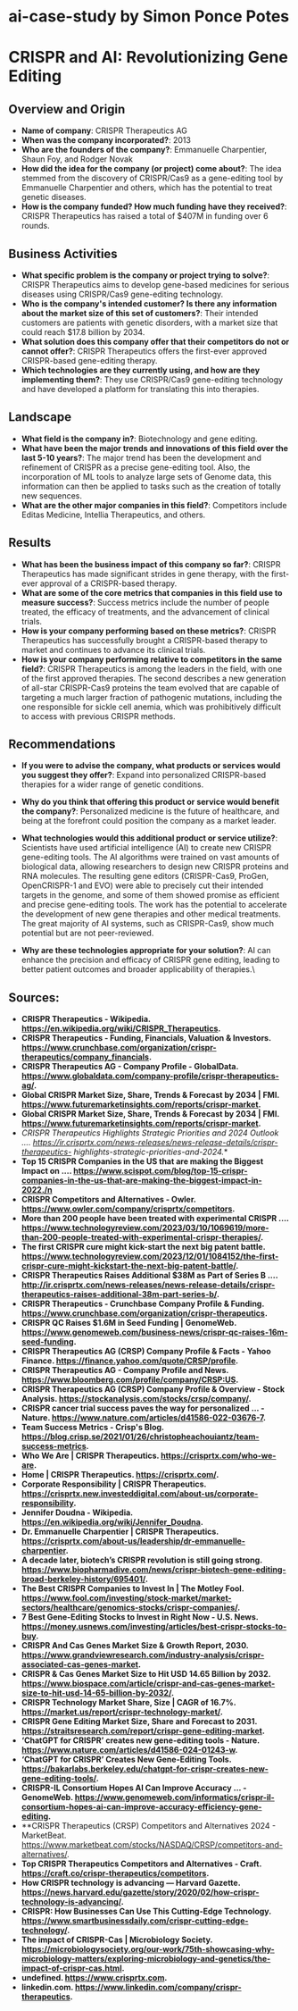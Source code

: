 # ai-case-study by Simon Ponce Potes 

# CRISPR and AI: Revolutionizing Gene Editing

## Overview and Origin

* **Name of company**: CRISPR Therapeutics AG
* **When was the company incorporated?**: 2013
* **Who are the founders of the company?**: Emmanuelle Charpentier, Shaun Foy, and Rodger Novak
* **How did the idea for the company (or project) come about?**: The idea stemmed from the discovery of CRISPR/Cas9 as a gene-editing tool by Emmanuelle Charpentier and others, which has the potential to treat genetic diseases.
* **How is the company funded? How much funding have they received?**: CRISPR Therapeutics has raised a total of $407M in funding over 6 rounds.

## Business Activities

* **What specific problem is the company or project trying to solve?**: CRISPR Therapeutics aims to develop gene-based medicines for serious diseases using CRISPR/Cas9 gene-editing technology.
* **Who is the company's intended customer? Is there any information about the market size of this set of customers?**: Their intended customers are patients with genetic disorders, with a market size that could reach $17.8 billion by 2034.
* **What solution does this company offer that their competitors do not or cannot offer?**: CRISPR Therapeutics offers the first-ever approved CRISPR-based gene-editing therapy.
* **Which technologies are they currently using, and how are they implementing them?**: They use CRISPR/Cas9 gene-editing technology and have developed a platform for translating this into therapies.

## Landscape

* **What field is the company in?**: Biotechnology and gene editing.
* **What have been the major trends and innovations of this field over the last 5-10 years?**: The major trend has been the development and refinement of CRISPR as a precise gene-editing tool. Also, the incorporation of ML tools to analyze large sets of Genome data, this information can then be applied to tasks such as the creation of totally new sequences. 
* **What are the other major companies in this field?**: Competitors include Editas Medicine, Intellia Therapeutics, and others.

## Results

* **What has been the business impact of this company so far?**: CRISPR Therapeutics has made significant strides in gene therapy, with the first-ever approval of a CRISPR-based therapy.
* **What are some of the core metrics that companies in this field use to measure success?**: Success metrics include the number of people treated, the efficacy of treatments, and the advancement of clinical trials.
* **How is your company performing based on these metrics?**: CRISPR Therapeutics has successfully brought a CRISPR-based therapy to market and continues to advance its clinical trials.
* **How is your company performing relative to competitors in the same field?**: CRISPR Therapeutics is among the leaders in the field, with one of the first approved therapies.  The second describes a new generation of all-star CRISPR-Cas9 proteins the team evolved that are capable of targeting a much larger fraction of pathogenic mutations, including the one responsible for sickle cell anemia, which was prohibitively difficult to access with previous CRISPR methods.


## Recommendations

* **If you were to advise the company, what products or services would you suggest they offer?**: Expand into personalized CRISPR-based therapies for a wider range of genetic conditions.
* **Why do you think that offering this product or service would benefit the company?**: Personalized medicine is the future of healthcare, and being at the forefront could position the company as a market leader.
* **What technologies would this additional product or service utilize?**: Scientists have used artificial intelligence (AI) to create new CRISPR gene-editing tools. The AI algorithms were trained on vast amounts of biological data, allowing researchers to design new CRISPR proteins and RNA molecules. The resulting gene editors (CRISPR-Cas9, ProGen, OpenCRISPR-1 and EVO) were able to precisely cut their intended targets in the genome, and some of them showed promise as efficient and precise gene-editing tools. The work has the potential to accelerate the development of new gene therapies and other medical treatments. The great majority of AI systems, such as CRISPR-Cas9, show much potential but are not peer-reviewed.

* **Why are these technologies appropriate for your solution?**: AI can enhance the precision and efficacy of CRISPR gene editing, leading to better patient outcomes and broader applicability of therapies.\

## Sources:

* **CRISPR Therapeutics - Wikipedia. https://en.wikipedia.org/wiki/CRISPR_Therapeutics.**
* **CRISPR Therapeutics - Funding, Financials, Valuation & Investors. https://www.crunchbase.com/organization/crispr-therapeutics/company_financials.**
* **CRISPR Therapeutics AG - Company Profile - GlobalData. https://www.globaldata.com/company-profile/crispr-therapeutics-ag/.**
* **Global CRISPR Market Size, Share, Trends & Forecast by 2034 | FMI. https://www.futuremarketinsights.com/reports/crispr-market.**
* **Global CRISPR Market Size, Share, Trends & Forecast by 2034 | FMI. https://www.futuremarketinsights.com/reports/crispr-market.**
* **CRISPR Therapeutics Highlights Strategic Priorities and 2024 Outlook .... https://ir.crisprtx.com/news-releases/news-release-details/crispr-therapeutics-* highlights-strategic-priorities-and-2024.**
* **Top 15 CRISPR Companies in the US that are making the Biggest Impact on .... https://www.scispot.com/blog/top-15-crispr-companies-in-the-us-that-are-making-the-biggest-impact-in-2022./n**
* **CRISPR Competitors and Alternatives - Owler. https://www.owler.com/company/crisprtx/competitors.**
* **More than 200 people have been treated with experimental CRISPR .... https://www.technologyreview.com/2023/03/10/1069619/more-than-200-people-treated-with-experimental-crispr-therapies/.**
* **The first CRISPR cure might kick-start the next big patent battle. https://www.technologyreview.com/2023/12/01/1084152/the-first-crispr-cure-might-kickstart-the-next-big-patent-battle/.**
* **CRISPR Therapeutics Raises Additional $38M as Part of Series B .... http://ir.crisprtx.com/news-releases/news-release-details/crispr-therapeutics-raises-additional-38m-part-series-b/.**
* **CRISPR Therapeutics - Crunchbase Company Profile & Funding. https://www.crunchbase.com/organization/crispr-therapeutics.**
* **CRISPR QC Raises $1.6M in Seed Funding | GenomeWeb. https://www.genomeweb.com/business-news/crispr-qc-raises-16m-seed-funding.**
* **CRISPR Therapeutics AG (CRSP) Company Profile & Facts - Yahoo Finance. https://finance.yahoo.com/quote/CRSP/profile.**
* **CRISPR Therapeutics AG - Company Profile and News. https://www.bloomberg.com/profile/company/CRSP:US.**
* **CRISPR Therapeutics AG (CRSP) Company Profile & Overview - Stock Analysis. https://stockanalysis.com/stocks/crsp/company/.**
* **CRISPR cancer trial success paves the way for personalized ... - Nature. https://www.nature.com/articles/d41586-022-03676-7.**
* **Team Success Metrics - Crisp's Blog. https://blog.crisp.se/2021/01/26/christopheachouiantz/team-success-metrics.**
* **Who We Are | CRISPR Therapeutics. https://crisprtx.com/who-we-are.**
* **Home | CRISPR Therapeutics. https://crisprtx.com/.**
* **Corporate Responsibility | CRISPR Therapeutics. https://crisprtx.new.investeddigital.com/about-us/corporate-responsibility.**
* **Jennifer Doudna - Wikipedia. https://en.wikipedia.org/wiki/Jennifer_Doudna.**
* **Dr. Emmanuelle Charpentier | CRISPR Therapeutics. https://crisprtx.com/about-us/leadership/dr-emmanuelle-charpentier.**
* **A decade later, biotech’s CRISPR revolution is still going strong. https://www.biopharmadive.com/news/crispr-biotech-gene-editing-broad-berkeley-history/695401/.**
* **The Best CRISPR Companies to Invest In | The Motley Fool. https://www.fool.com/investing/stock-market/market-sectors/healthcare/genomics-stocks/crispr-companies/.**
* **7 Best Gene-Editing Stocks to Invest in Right Now - U.S. News. https://money.usnews.com/investing/articles/best-crispr-stocks-to-buy.**
* **CRISPR And Cas Genes Market Size & Growth Report, 2030. https://www.grandviewresearch.com/industry-analysis/crispr-associated-cas-genes-market.**
* **CRISPR & Cas Genes Market Size to Hit USD 14.65 Billion by 2032. https://www.biospace.com/article/crispr-and-cas-genes-market-size-to-hit-usd-14-65-billion-by-2032/.**
* **CRISPR Technology Market Share, Size | CAGR of 16.7%. https://market.us/report/crispr-technology-market/.**
* **CRISPR Gene Editing Market Size, Share and Forecast to 2031. https://straitsresearch.com/report/crispr-gene-editing-market.**
* **‘ChatGPT for CRISPR’ creates new gene-editing tools - Nature. https://www.nature.com/articles/d41586-024-01243-w.**
* **‘ChatGPT for CRISPR’ Creates New Gene-Editing Tools. https://bakarlabs.berkeley.edu/chatgpt-for-crispr-creates-new-gene-editing-tools/.**
* **CRISPR-IL Consortium Hopes AI Can Improve Accuracy ... - GenomeWeb. https://www.genomeweb.com/informatics/crispr-il-consortium-hopes-ai-can-improve-accuracy-efficiency-gene-editing.**
* **CRISPR Therapeutics (CRSP) Competitors and Alternatives 2024 - MarketBeat. https://www.marketbeat.com/stocks/NASDAQ/CRSP/competitors-and-alternatives/.
* **Top CRISPR Therapeutics Competitors and Alternatives - Craft. https://craft.co/crispr-therapeutics/competitors.**
* **How CRISPR technology is advancing — Harvard Gazette. https://news.harvard.edu/gazette/story/2020/02/how-crispr-technology-is-advancing/.**
* **CRISPR: How Businesses Can Use This Cutting-Edge Technology. https://www.smartbusinessdaily.com/crispr-cutting-edge-technology/.**
* **The impact of CRISPR-Cas | Microbiology Society. https://microbiologysociety.org/our-work/75th-showcasing-why-microbiology-matters/exploring-microbiology-and-genetics/the-impact-of-crispr-cas.html.**
* **undefined. https://www.crisprtx.com.**
* **linkedin.com. https://www.linkedin.com/company/crispr-therapeutics.**
